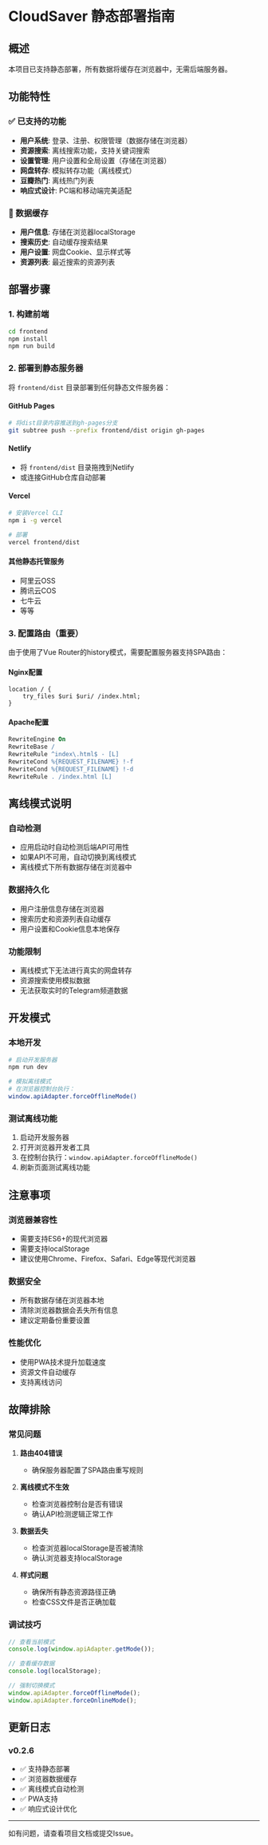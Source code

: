 # CloudSaver 静态部署指南

## 概述

本项目已支持静态部署，所有数据将缓存在浏览器中，无需后端服务器。

## 功能特性

### ✅ 已支持的功能
- **用户系统**: 登录、注册、权限管理（数据存储在浏览器）
- **资源搜索**: 离线搜索功能，支持关键词搜索
- **设置管理**: 用户设置和全局设置（存储在浏览器）
- **网盘转存**: 模拟转存功能（离线模式）
- **豆瓣热门**: 离线热门列表
- **响应式设计**: PC端和移动端完美适配

### 🔄 数据缓存
- **用户信息**: 存储在浏览器localStorage
- **搜索历史**: 自动缓存搜索结果
- **用户设置**: 网盘Cookie、显示样式等
- **资源列表**: 最近搜索的资源列表

## 部署步骤

### 1. 构建前端
```bash
cd frontend
npm install
npm run build
```

### 2. 部署到静态服务器
将 `frontend/dist` 目录部署到任何静态文件服务器：

#### GitHub Pages
```bash
# 将dist目录内容推送到gh-pages分支
git subtree push --prefix frontend/dist origin gh-pages
```

#### Netlify
- 将 `frontend/dist` 目录拖拽到Netlify
- 或连接GitHub仓库自动部署

#### Vercel
```bash
# 安装Vercel CLI
npm i -g vercel

# 部署
vercel frontend/dist
```

#### 其他静态托管服务
- 阿里云OSS
- 腾讯云COS
- 七牛云
- 等等

### 3. 配置路由（重要）
由于使用了Vue Router的history模式，需要配置服务器支持SPA路由：

#### Nginx配置
```nginx
location / {
    try_files $uri $uri/ /index.html;
}
```

#### Apache配置
```apache
RewriteEngine On
RewriteBase /
RewriteRule ^index\.html$ - [L]
RewriteCond %{REQUEST_FILENAME} !-f
RewriteCond %{REQUEST_FILENAME} !-d
RewriteRule . /index.html [L]
```

## 离线模式说明

### 自动检测
- 应用启动时自动检测后端API可用性
- 如果API不可用，自动切换到离线模式
- 离线模式下所有数据存储在浏览器中

### 数据持久化
- 用户注册信息存储在浏览器
- 搜索历史和资源列表自动缓存
- 用户设置和Cookie信息本地保存

### 功能限制
- 离线模式下无法进行真实的网盘转存
- 资源搜索使用模拟数据
- 无法获取实时的Telegram频道数据

## 开发模式

### 本地开发
```bash
# 启动开发服务器
npm run dev

# 模拟离线模式
# 在浏览器控制台执行：
window.apiAdapter.forceOfflineMode()
```

### 测试离线功能
1. 启动开发服务器
2. 打开浏览器开发者工具
3. 在控制台执行：`window.apiAdapter.forceOfflineMode()`
4. 刷新页面测试离线功能

## 注意事项

### 浏览器兼容性
- 需要支持ES6+的现代浏览器
- 需要支持localStorage
- 建议使用Chrome、Firefox、Safari、Edge等现代浏览器

### 数据安全
- 所有数据存储在浏览器本地
- 清除浏览器数据会丢失所有信息
- 建议定期备份重要设置

### 性能优化
- 使用PWA技术提升加载速度
- 资源文件自动缓存
- 支持离线访问

## 故障排除

### 常见问题

1. **路由404错误**
   - 确保服务器配置了SPA路由重写规则

2. **离线模式不生效**
   - 检查浏览器控制台是否有错误
   - 确认API检测逻辑正常工作

3. **数据丢失**
   - 检查浏览器localStorage是否被清除
   - 确认浏览器支持localStorage

4. **样式问题**
   - 确保所有静态资源路径正确
   - 检查CSS文件是否正确加载

### 调试技巧
```javascript
// 查看当前模式
console.log(window.apiAdapter.getMode());

// 查看缓存数据
console.log(localStorage);

// 强制切换模式
window.apiAdapter.forceOfflineMode();
window.apiAdapter.forceOnlineMode();
```

## 更新日志

### v0.2.6
- ✅ 支持静态部署
- ✅ 浏览器数据缓存
- ✅ 离线模式自动检测
- ✅ PWA支持
- ✅ 响应式设计优化

---

如有问题，请查看项目文档或提交Issue。 